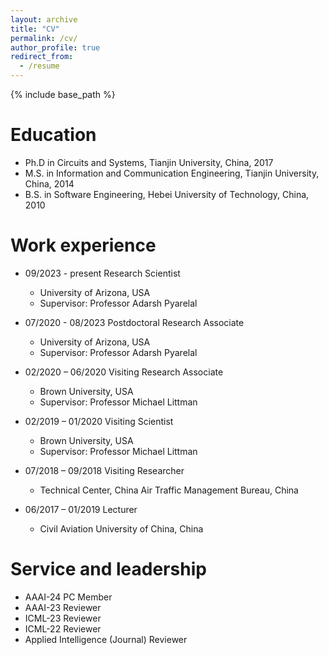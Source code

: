 ```yaml
---
layout: archive
title: "CV"
permalink: /cv/
author_profile: true
redirect_from:
  - /resume
---
```


{% include base_path %}

Education
======
* Ph.D in Circuits and Systems, Tianjin University, China, 2017
* M.S. in Information and Communication Engineering, Tianjin University, China, 2014
* B.S. in Software Engineering, Hebei University of Technology, China, 2010

Work experience
======
* 09/2023 - present  Research Scientist
  * University of Arizona, USA
  * Supervisor: Professor Adarsh Pyarelal

* 07/2020 - 08/2023  Postdoctoral Research Associate
  * University of Arizona, USA
  * Supervisor: Professor Adarsh Pyarelal

* 02/2020 – 06/2020  Visiting Research Associate 
  * Brown University, USA
  * Supervisor: Professor Michael Littman

* 02/2019 – 01/2020  Visiting Scientist    
  * Brown University, USA
  * Supervisor: Professor Michael Littman

* 07/2018 – 09/2018  Visiting Researcher      
  * Technical Center, China Air Traffic Management Bureau, China

* 06/2017 – 01/2019  Lecturer       
  * Civil Aviation University of China, China 

Service and leadership
======
* AAAI-24 PC Member
* AAAI-23 Reviewer
* ICML-23 Reviewer
* ICML-22 Reviewer
* Applied Intelligence (Journal) Reviewer


